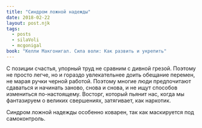 ```yaml
---
title: "Синдром ложной надежды"
date: 2018-02-22
layout: post.njk
tags:
  - posts
  - silaVoli
  - mcgonigal
book: "Келли Макгонигал. Сила воли: Как развить и укрепить"
---
```


С позиции счастья, упорный труд не сравним с дивной грезой. Поэтому не просто легче, но и гораздо увлекательнее доить обещание перемен, не марая ручки черной работой. Поэтому многие люди предпочитают сдаваться и начинать заново, снова и снова, и не ищут способов измениться по-настоящему. Восторг, который пьянит нас, когда мы фантазируем о великих свершениях, затягивает, как наркотик.

Синдром ложной надежды особенно коварен, так как маскируется под самоконтроль.
